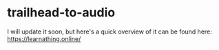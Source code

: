 ﻿# trailhead-to-audio
I will update it soon, but here's a quick overview of it can be found here: https://learnathing.online/
